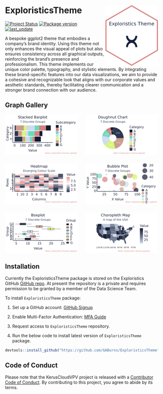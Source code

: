 
<!-- README.md is generated from README.Rmd. Please edit that file -->

# ExploristicsTheme <img src="man/figures/logo.png" align="right" height="200" style="float:right; height:200px;">

<!-- badges: start -->

[![Project
Status](https://www.repostatus.org/badges/latest/active.svg)](https://www.repostatus.org/#active/)
[![Package
version](https://img.shields.io/badge/GitHub-0.0.0.9000-orange.svg)](https://github.com/GABurns/ExploristicsTheme)
[![last_update](https://img.shields.io/badge/last%20update-21/06/2024-blue.svg)](https://github.com/GABurns/ExploristicsTheme)
<!-- badges: end -->

A bespoke ggplot2 theme that embodies a company’s brand identity. Using
this theme not only enhances the visual appeal of plots but also ensures
consistency across all graphical outputs, reinforcing the brand’s
presence and professionalism. This theme implements our unique color
palette, typography, and stylistic elements. By integrating these
brand-specific features into our data visualizations, we aim to provide
a cohesive and recognizable look that aligns with our corporate values
and aesthetic standards, thereby facilitating clearer communication and
a stronger brand connection with our audience.

## Graph Gallery

<div style="display: grid; grid-template-columns: repeat(2, 1fr); gap: 25px;">

<div>

<img src="man/figures/stackedbarplot.jpg" style="width: 100%; height: auto;">

</div>

<div>

<img src="man/figures/doughnut.jpg" style="width: 100%; height: auto;">

</div>

<div>

<img src="man/figures/heatmap.jpg" style="width: 100%; height: auto;">

</div>

<div>

<img src="man/figures/bubbleplot.jpg" style="width: 100%; height: auto;">

</div>

<div>

<img src="man/figures/boxplot.jpg" style="width: 100%; height: auto;">

</div>

<div>

<img src="man/figures/chloropeth.jpg" style="width: 100%; height: auto;">

</div>

</div>

## Installation

Currently the ExploristicsTheme package is stored on the Exploristics
GitHub [GitHub repo](https://github.com/Expl-DST). At present the
repository is a private and requires permission to be granted by a
member of the Data Science Team.

To install `ExploristicsTheme` package:

1.  Set up a GitHub account: [GitHub Signup](https://github.com/join)

2.  Enable Multi-Factor Authentication: [MFA
    Guide](https://docs.github.com/en/authentication/securing-your-account-with-two-factor-authentication-2fa/configuring-two-factor-authentication)

3.  Request access to `ExploristicsTheme` repository.

4.  Run the below code to install latest version of `ExploristicsTheme`
    package.

``` r
devtools::install_github("https://github.com/GABurns/ExploristicsTheme")
```

## Code of Conduct

Please note that the KerusCloudVPV project is released with a
[Contributor Code of
Conduct](https://contributor-covenant.org/version/2/1/CODE_OF_CONDUCT.html).
By contributing to this project, you agree to abide by its terms.
